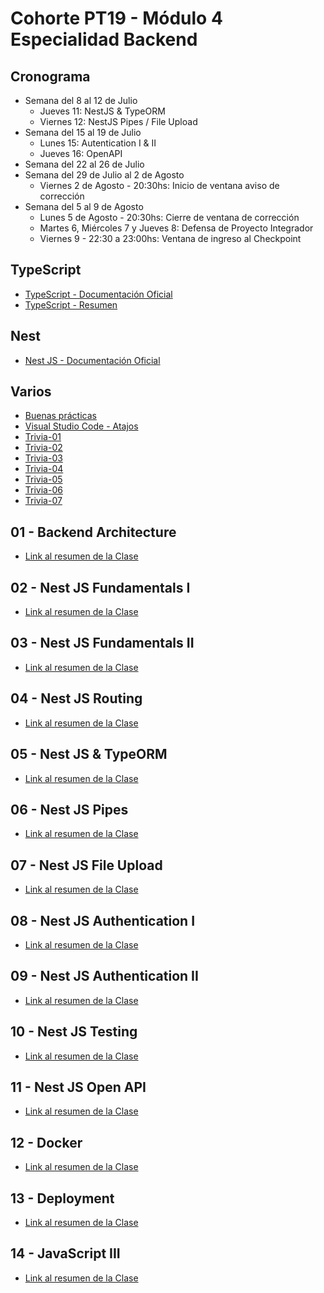 # Cohorte PT19 - Módulo 4 Especialidad Backend

## Cronograma

- Semana del 8 al 12 de Julio
  - Jueves 11: NestJS & TypeORM
  - Viernes 12: NestJS Pipes / File Upload
- Semana del 15 al 19 de Julio
  - Lunes 15: Autentication I & II
  - Jueves 16: OpenAPI
- Semana del 22 al 26 de Julio
- Semana del 29 de Julio al 2 de Agosto
  - Viernes 2 de Agosto - 20:30hs: Inicio de ventana aviso de corrección
- Semana del 5 al 9 de Agosto
  - Lunes 5 de Agosto - 20:30hs: Cierre de ventana de corrección
  - Martes 6, Miércoles 7 y Jueves 8: Defensa de Proyecto Integrador
  - Viernes 9 - 22:30 a 23:00hs: Ventana de ingreso al Checkpoint

## TypeScript

- [TypeScript - Documentación Oficial](https://www.typescriptlang.org/)
- [TypeScript - Resumen](./readmes//TypeScript.md)

## Nest

- [Nest JS - Documentación Oficial](https://nestjs.com/)

## Varios

- [Buenas prácticas](./readmes/GoodPrac-01.md)
- [Visual Studio Code - Atajos](./readmes/vsc-01.md)
- [Trivia-01](./readmes/Trivia-01.md)
- [Trivia-02](./readmes/Trivia-02.md)
- [Trivia-03](./readmes/Trivia-03.md)
- [Trivia-04](./readmes/Trivia-04.md)
- [Trivia-05](./readmes/Trivia-05.md)
- [Trivia-06](./readmes/Trivia-06.md)
- [Trivia-07](./readmes/Trivia-07.md)

## 01 - Backend Architecture

- [Link al resumen de la Clase](./readmes/NestJS-01.md)

## 02 - Nest JS Fundamentals I

- [Link al resumen de la Clase](./readmes/NestJS-02.md)

## 03 - Nest JS Fundamentals II

- [Link al resumen de la Clase](./readmes/NestJS-03.md)

## 04 - Nest JS Routing

- [Link al resumen de la Clase](./readmes/NestJS-04.md)

## 05 - Nest JS & TypeORM

- [Link al resumen de la Clase](./readmes/NestJS-05.md)

## 06 - Nest JS Pipes

- [Link al resumen de la Clase](./readmes/NestJS-06.md)

## 07 - Nest JS File Upload

- [Link al resumen de la Clase](./readmes/NestJS-07.md)

## 08 - Nest JS Authentication I

- [Link al resumen de la Clase](./readmes/NestJS-08.md)

## 09 - Nest JS Authentication II

- [Link al resumen de la Clase](./readmes/NestJS-09.md)

## 10 - Nest JS Testing

- [Link al resumen de la Clase](./readmes/NestJS-10.md)

## 11 - Nest JS Open API

- [Link al resumen de la Clase](./readmes/NestJS-11.md)

## 12 - Docker

- [Link al resumen de la Clase](./readmes/NestJS-12.md)

## 13 - Deployment

- [Link al resumen de la Clase](./readmes/NestJS-13.md)

## 14 - JavaScript III

- [Link al resumen de la Clase](./readmes/NestJS-14.md)
